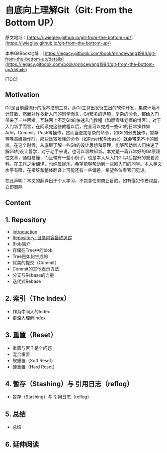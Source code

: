 # 自底向上理解Git（Git: From the Bottom UP）

原文地址：[https://jwiegley.github.io/git-from-the-bottom-up/](https://jwiegley.github.io/git-from-the-bottom-up/)

本书GitBook地址：[https://legacy.gitbook.com/book/princewang1994/git-from-the-bottom-up/details](https://legacy.gitbook.com/book/princewang1994/git-from-the-bottom-up/details)

\[TOC\]

## Motivation

Git是目前最流行的版本控制工具，从Git工具出发衍生出的软件开发，集成环境不计其数，然而对许多新入门的同学而言，Git繁多的选项，复杂的命令，都给入门带来了一些困难。互联网上不乏Git的快速入门教程（如廖雪峰老师的博客），对于入门新手而言，在阅读完这些教程以后，完全可以完成一些Git的日常操作如Add，Commit，Push等操作，然而当更加复杂的命令，如Git的分支操作，暂存等等高级操作时，那些比较难懂的命令（如Reset和Rebase）就会带来不小的困难。在这个时候，从底层了解一些Git的设计思想和原理，能够帮助新人们快速了解Git的设计哲学，对于老手来说，也可以温故知新。本文是一篇非常好的Git原理性文章，通俗易懂，而且带有一些小例子，也是本人从入门Git以后提升的重要资料，在工作之余翻译，也纯属娱乐，希望能够帮助到一些刚入门的同学。本人英文水平有限，在措辞和整体翻译上可能还有一些偏差，希望各位看官们见谅。

在此声明：本文的翻译出于个人学习，不包含任何商业目的，如有侵犯作者权益，立即删除

## Content

## 1. Repository

* [Introduction](/README.md)
* [Repository: 目录内容最终追踪](/Repository/repository-directory-content-tracking.md)
* Blob简介
* 存储在Tree中的blob
* Tree是如何生成的
* 优美的提交（Commit）
* Commit的其他表示方法
* 分支与Rebase的力量
* 迭代式Rebase

## 2. 索引（The Index）

* 作为中间人的Index
* 更深入理解Index

## 3. 重置（Reset）

* 重置与否？是个问题
* 混合重置
* 软重置（Soft Reset）
* 硬重置（Hard Reset）

## 4. 暂存（Stashing）与 引用日志（reflog）

* 暂存（Stashing）与 引用日志（reflog）

## 5. 总结

* 总结

## 6. 延伸阅读





